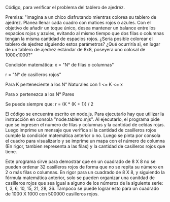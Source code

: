  Código, para verificar el problema del tablero de ajedréz.
 
 Premisa: 
   "imagina a un chico disfrutando mientras colorea su tablero de ajedrez. 
   Planea llenar cada cuadro con matices rojos o azules. 
   Con el objetivo de añadir un toque único, desea mantener un balance entre los espacios rojos y azules, evitando al mismo tiempo que dos filas o columnas tengan la misma cantidad de espacios rojos. 
   ¿Sería posible colorear el tablero de ajedrez siguiendo estos parámetros? ¿Qué ocurriría si, en lugar de un tablero de ajedrez estándar de 8x8, poseyera uno colosal de 1000x1000?"

 Condición matemática:
   x = "N° de filas o columnas"
   
   r = "N° de casilleros rojos"
   
   Para K perteneciente a los N° Naturales con 1 <= K <= x
   
   Para x pertenezca a los N° Pares
   
   Se puede siempre que: 
     r = (K * (K + 1)) / 2

 El código se encuentra escrito en node.js. Para ejecutarlo hay que utilizar la instrucción en consola "node.tablero.mjs". 
 Al ejecutarlo, el programa pide que se ingresen el numero de filas y columnas y la cantidad de celdas rojas.
 Luego imprime un mensaje que verifica si la cantidad de casilleros rojos cumple la condición matemática anterior o no.
 Luego se pinta por consola el cuadro para visualizarlo y se imprime un mapa con el número de columna (En rigor, tambien representa a las filas) y la cantidad de casilleros rojos que tiene.

 Este programa sirve para demostrar que en un cuadrado de 8 X 8 no se pueden ordenar 32 casilleros rojos de forma que no se repita su número en 2 o más filas o columnas.
 En rigor para un cuadrado de 8 X 8, y siguiendo la fórmula matemática anterior, solo se pueden organizar una canitdad de casilleros rojos que sea igual a alguno de los números de la siguiente serie:
 1, 3, 6, 10, 15, 21, 28, 36.
 Tampoco se puede lograr esto para un cuadrado de 1000 X 1000 con 500000 casilleros rojos.
